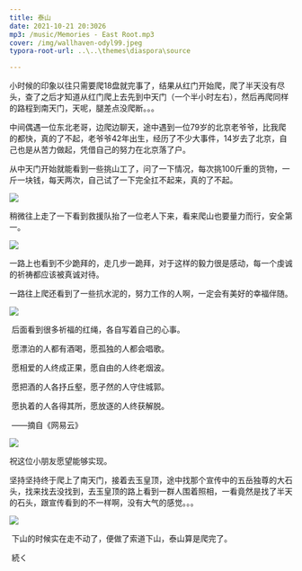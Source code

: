 ```yaml
---
title: 泰山
date: 2021-10-21 20:3026
mp3: /music/Memories - East Root.mp3
cover: /img/wallhaven-odyl99.jpeg
typora-root-url: ..\..\themes\diaspora\source

---
```


​	小时候的印象以往只需要爬18盘就完事了，结果从红门开始爬，爬了半天没有尽头，查了之后才知道从红门爬上去先到中天门（一个半小时左右），然后再爬同样的路程到南天门，天呢，腿差点没爬断。。。

​	中间偶遇一位东北老哥，边爬边聊天，途中遇到一位79岁的北京老爷爷，比我爬的都快，真的了不起，老爷爷42年出生，经历了不少大事件，14岁去了北京，自己也是从苦力做起，凭借自己的努力在北京落了户。

​	从中天门开始就能看到一些挑山工了，问了一下情况，每次挑100斤重的货物，一斤一块钱，每天两次，自己试了一下完全扛不起来，真的了不起。

<img src="https://w.wallhaven.cc/full/k7/wallhaven-k7d12m.jpg"></img>

​	稍微往上走了一下看到救援队抬了一位老人下来，看来爬山也要量力而行，安全第一。

<img src="https://w.wallhaven.cc/full/z8/wallhaven-z89q5w.jpg"></img>

​	一路上也看到不少跪拜的，走几步一跪拜，对于这样的毅力很是感动，每一个虔诚的祈祷都应该被真诚对待。

​	一路往上爬还看到了一些抗水泥的，努力工作的人啊，一定会有美好的幸福伴随。

<img src="https://w.wallhaven.cc/full/9m/wallhaven-9mg29x.jpg"></img>

​	后面看到很多祈福的红绳，各自写着自己的心事。

​	愿漂泊的人都有酒喝，愿孤独的人都会唱歌。

​	愿相爱的人终成正果，愿自由的人终老烟波。

​	愿把酒的人各抒丘壑，愿孑然的人守住城郭。

​	愿执着的人各得其所，愿放逐的人终获解脱。

​																		——摘自《网易云》

<img src="https://w.wallhaven.cc/full/q2/wallhaven-q2o3l7.jpg"></img>

祝这位小朋友愿望能够实现。

​	坚持坚持终于爬上了南天门，接着去玉皇顶，途中找那个宣传中的五岳独尊的大石头，找来找去没找到，去玉皇顶的路上看到一群人围着照相，一看竟然是找了半天的石头，跟宣传看到的不一样啊，没有大气的感觉。。。

<img src="https://w.wallhaven.cc/full/1k/wallhaven-1k2dr9.jpg"></img>

​	下山的时候实在走不动了，便做了索道下山，泰山算是爬完了。

​	続く